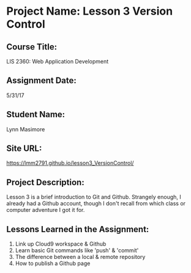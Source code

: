 # Project Name:  Lesson 3 Version Control

## Course Title:
LIS 2360:  Web Application Development

## Assignment Date:  
5/31/17 

## Student Name:  
Lynn Masimore

## Site URL:
 https://lmm2791.github.io/lesson3_VersionControl/

## Project Description:
Lesson 3 is a brief introduction to Git and Github. Strangely enough, I already had a Github account, though I don't recall from which class or computer adventure I got it for.

## Lessons Learned in the Assignment:
1. Link up Cloud9 workspace & Github
2. Learn basic Git commands like 'push' & 'commit'
3. The difference between a local & remote repository
4. How to publish a Github page
